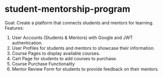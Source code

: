 # student-mentorship-program
Goal: 
Create a platform that connects students and mentors for learning.
Features:
1. User Accounts (Students & Mentors) with Google and JWT authentication.
2. User Profiles for students and mentors to showcase their information.
3. Course Pages to display available courses.
4. Cart Page for students to add courses to purchase.
5. Course Purchase Functionality
6. Mentor Review Form for students to provide feedback on their mentors.
